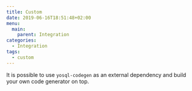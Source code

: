 ```yaml
---
title: Custom
date: 2019-06-16T18:51:48+02:00
menu:
  main:
    parent: Integration
categories:
  - Integration 
tags:
  - custom
---
```


It is possible to use `yosql-codegen` as an external dependency and build your own code generator on top. 

